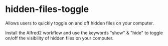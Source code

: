 hidden-files-toggle
===================

Allows users to quickly toggle on and off hidden files on your computer.

Install the Alfred2 workflow and use the keywords "show" & "hide" to toggle on/off the visibility of hidden files on your computer.